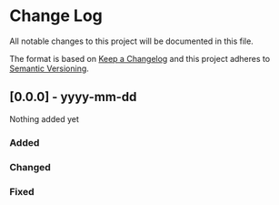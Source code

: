 # Change Log
All notable changes to this project will be documented in this file.
 
The format is based on [Keep a Changelog](http://keepachangelog.com/)
and this project adheres to [Semantic Versioning](http://semver.org/).
 
## [0.0.0] - yyyy-mm-dd
 
Nothing added yet
 
### Added
 
### Changed
 
### Fixed

